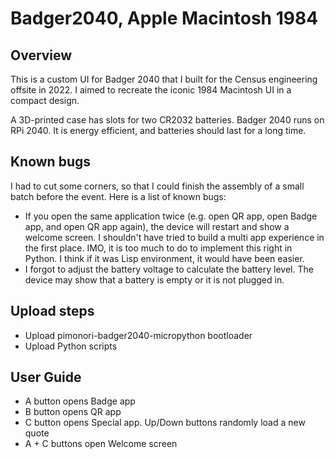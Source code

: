 # Badger2040, Apple Macintosh 1984
 
## Overview

This is a custom UI for Badger 2040 that I built for the Census
engineering offsite in 2022. I aimed to recreate the iconic 1984
Macintosh UI in a compact design.

A 3D-printed case has slots for two CR2032 batteries. Badger 2040 runs
on RPi 2040. It is energy efficient, and batteries should last for a
long time.

## Known bugs

I had to cut some corners, so that I could finish the assembly of a small batch
before the event. Here is a list of known bugs:
- If you open the same application twice (e.g. open QR app, open Badge
  app, and open QR app again), the device will restart and show a
  welcome screen. I shouldn't have tried to build a multi app
  experience in the first place. IMO, it is too much to do to
  implement this right in Python. I think if it was Lisp environment,
  it would have been easier.
- I forgot to adjust the battery voltage to calculate the battery
  level. The device may show that a battery is empty or it is not
  plugged in.

## Upload steps

- Upload pimonori-badger2040-micropython bootloader
- Upload Python scripts

## User Guide

- A button opens Badge app
- B button opens QR app
- C button opens Special app. Up/Down buttons randomly load a new
  quote
- A + C buttons open Welcome screen
